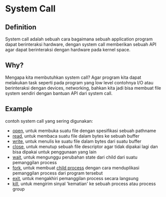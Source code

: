 # System Call

## Definition
System call adalah sebuah cara bagaimana sebuah application program dapat
berinteraksi hardware, dengan system call memberikan sebuah
API agar dapat berinteraksi dengan hardware pada kernel space.

## Why?
Mengapa kita membutuhkan system call? Agar program kita dapat melakukan task
seperti pada program yang low level contohnya I/O atau berinteraksi dengan
devices, networking, bahkan kita jadi bisa membuat file system sendiri dengan
bantuan API dari system call.

## Example
contoh system call yang sering digunakan:
- [open](https://man7.org/linux/man-pages/man2/open.2.html), untuk membuka
suatu file dengan spesifikasi sebuah pathname
- [read](https://man7.org/linux/man-pages/man2/read.2.html), untuk membaca
suatu file dalam bytes ke sebuah buffer
- [write](https://man7.org/linux/man-pages/man2/write.2.html), untuk menulis
ke suatu file dalam bytes dari suatu buffer
- [close](https://man7.org/linux/man-pages/man2/close.2.html), untuk menutup
sebuah file descriptor agar tidak dipakai lagi dan bisa dipakai untuk
penggunaan yang lain
- [wait](https://man7.org/linux/man-pages/man2/wait.2.html), untuk mengunggu
perubahan state dari child dari suatu pemanggilan process
- [fork](https://man7.org/linux/man-pages/man2/fork.2.html), untuk membuat
[child process](https://en.wikipedia.org/wiki/Child_process) dengan cara
menduplikasi pemanggilan process dari program tersebut
- [exit](https://man7.org/linux/man-pages/man2/exit.2.html), untuk mengakhiri
pemanggilan process secara langsung
- [kill](https://man7.org/linux/man-pages/man2/kill.2.html), untuk mengirim
sinyal 'kematian' ke sebuah process atau process group
